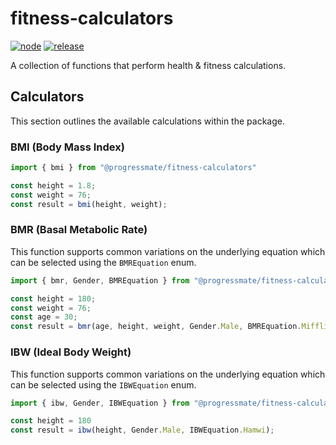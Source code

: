 # fitness-calculators

[![node](https://github.com/progressmate/fitness-calculators/actions/workflows/node.yml/badge.svg)](https://github.com/progressmate/fitness-calculators/actions/workflows/node.yml) [![release](https://github.com/progressmate/fitness-calculators/actions/workflows/release.yml/badge.svg)](https://github.com/progressmate/fitness-calculators/actions/workflows/release.yml)

A collection of functions that perform health & fitness calculations.

## Calculators

This section outlines the available calculations within the package.

### BMI (Body Mass Index)

```ts
import { bmi } from "@progressmate/fitness-calculators"

const height = 1.8;
const weight = 76;
const result = bmi(height, weight);
```

### BMR (Basal Metabolic Rate)

This function supports common variations on the underlying equation which can be selected using the `BMREquation` enum.

```ts
import { bmr, Gender, BMREquation } from "@progressmate/fitness-calculators"

const height = 180;
const weight = 76;
const age = 30;
const result = bmr(age, height, weight, Gender.Male, BMREquation.Mifflin);
```

### IBW (Ideal Body Weight)

This function supports common variations on the underlying equation which can be selected using the `IBWEquation` enum.

```ts
import { ibw, Gender, IBWEquation } from "@progressmate/fitness-calculators"

const height = 180
const result = ibw(height, Gender.Male, IBWEquation.Hamwi);
```
